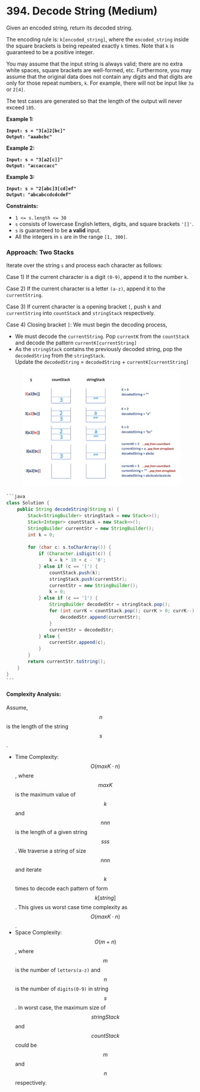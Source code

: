 # 394. Decode String (Medium)

Given an encoded string, return its decoded string.

The encoding rule is: `k[encoded_string]`, where the `encoded_string` inside the square brackets is being repeated exactly `k` times. Note that `k` is guaranteed to be a positive integer.

You may assume that the input string is always valid; there are no extra white spaces, square brackets are well-formed, etc. Furthermore, you may assume that the original data does not contain any digits and that digits are only for those repeat numbers, `k`. For example, there will not be input like `3a` or `2[4]`.

The test cases are generated so that the length of the output will never exceed `105`.

&#x20;

**Example 1:**

<pre><code><strong>Input: s = "3[a]2[bc]"
</strong><strong>Output: "aaabcbc"
</strong></code></pre>

**Example 2:**

<pre><code><strong>Input: s = "3[a2[c]]"
</strong><strong>Output: "accaccacc"
</strong></code></pre>

**Example 3:**

<pre><code><strong>Input: s = "2[abc]3[cd]ef"
</strong><strong>Output: "abcabccdcdcdef"
</strong></code></pre>

&#x20;

**Constraints:**

* `1 <= s.length <= 30`
* `s` consists of lowercase English letters, digits, and square brackets `'[]'`.
* `s` is guaranteed to be **a valid** input.
* All the integers in `s` are in the range `[1, 300]`.

### Approach: Two Stacks

Iterate over the string `s` and process each character as follows:

Case 1) If the current character is a digit `(0-9)`, append it to the number `k`.

Case 2) If the current character is a letter `(a-z)`, append it to the `currentString`.

Case 3) If current character is a opening bracket `[`, push `k` and `currentString` into `countStack` and `stringStack` respectively.

Case 4) Closing bracket `]`: We must begin the decoding process,

* We must decode the `currentString`. Pop `currentK` from the `countStack` and decode the pattern `currentK[currentString]`
* As the `stringStack` contains the previously decoded string, pop the `decodedString` from the `stringStack`.\
  Update the `decodedString` = `decodedString` + `currentK[currentString]`

<figure><img src="../../../.gitbook/assets/image (3) (1).png" alt="" width="563"><figcaption></figcaption></figure>

````java
```java
class Solution {
    public String decodeString(String s) {
        Stack<StringBuilder> stringStack = new Stack<>();
        Stack<Integer> countStack = new Stack<>();
        StringBuilder currentStr = new StringBuilder();
        int k = 0;

        for (char c: s.toCharArray()) {
            if (Character.isDigit(c)) {
                k = k * 10 + c - '0';
            } else if (c == '[') {
                countStack.push(k);
                stringStack.push(currentStr);
                currentStr = new StringBuilder();
                k = 0;
            } else if (c == ']') {
                StringBuilder decodedStr = stringStack.pop();
                for (int currK = countStack.pop(); currK > 0; currK--) {
                    decodedStr.append(currentStr);
                }
                currentStr = decodedStr;
            } else {
                currentStr.append(c);
            }
        }
        return currentStr.toString();
    }
}
```
````

#### Complexity Analysis:

Assume, $$n$$ is the length of the string $$s$$.

* Time Complexity: $$O(maxK⋅n)$$, where $$maxK$$ is the maximum value of $$k$$ and $$nnn$$ is the length of a given string $$sss$$. We traverse a string of size $$nnn$$ and iterate $$k$$ times to decode each pattern of form $$k[string]$$. This gives us worst case time complexity as $$O(maxK⋅n)$$.
* Space Complexity: $$O(m+n)$$, where $$m$$ is the number of `letters(a-z)` and $$n$$ is the number of `digits(0-9)` in string $$s$$. In worst case, the maximum size of $$stringStack$$ and $$countStack$$ could be $$m$$ and $$n$$ respectively.

